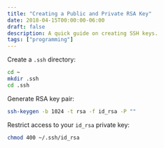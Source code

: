 ```yaml
---
title: "Creating a Public and Private RSA Key"
date: 2018-04-15T00:00:00-06:00
draft: false
description: A quick guide on creating SSH keys.
tags: ["programming"]
---
```


Create a `.ssh` directory:

```bash
cd ~
mkdir .ssh
cd .ssh
```

Generate RSA key pair:

```bash
ssh-keygen -b 1024 -t rsa -f id_rsa -P ""
```

Restrict access to your `id_rsa` private key:

```bash
chmod 400 ~/.ssh/id_rsa
```
